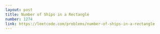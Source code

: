 ```yaml
---
layout: post
title: Number of Ships in a Rectangle
number: 1274
link: https://leetcode.com/problems/number-of-ships-in-a-rectangle
---
```

